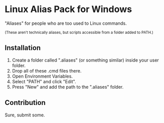 # Linux Alias Pack for Windows

"Aliases" for people who are too used to Linux commands.

<sub>(These aren't technically aliases, but scripts accessible from a folder added to PATH.)</sub>

## Installation

1. Create a folder called ".aliases" (or something similar) inside your user folder.
2. Drop all of these .cmd files there.
3. Open Environment Variables.
4. Select "PATH" and click "Edit".
5. Press "New" and add the path to the ".aliases" folder.

## Contribution

Sure, submit some.

